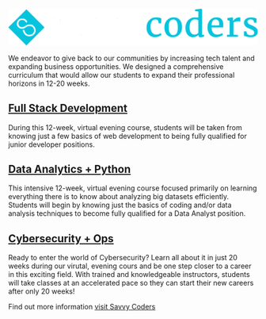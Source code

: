 ![](./img/SavvyCoders-Logo-White.png)

We endeavor to give back to our communities by increasing tech talent and expanding business opportunities. We designed a comprehensive curriculum that would allow our students to expand their professional horizons in 12-20 weeks.

## [Full Stack Development](https://savvycoders.com/fullstackwebdevelopment/)

During this 12-week, virtual evening course, students will be taken from knowing just a few basics of web development to being fully qualified for junior developer positions. 

## [Data Analytics + Python](https://savvycoders.com/dataanalyticspython/)

This intensive 12-week, virtual evening course focused primarily on learning everything there is to know about analyzing big datasets efficiently. Students will begin by knowing just the basics of coding and/or data analysis techniques to become fully qualified for a Data Analyst position.

## [Cybersecurity + Ops](https://savvycoders.com/cybersecurity/)

Ready to enter the world of Cybersecurity? Learn all about it in just 20 weeks during our virutal, evening cours and be one step closer to a career in this exciting field. With trained and knowledgeable instructors, students will take classes at an accelerated pace so they can start their new careers after only 20 weeks!

Find out more information [visit Savvy Coders](https://www.savvycoders.com)